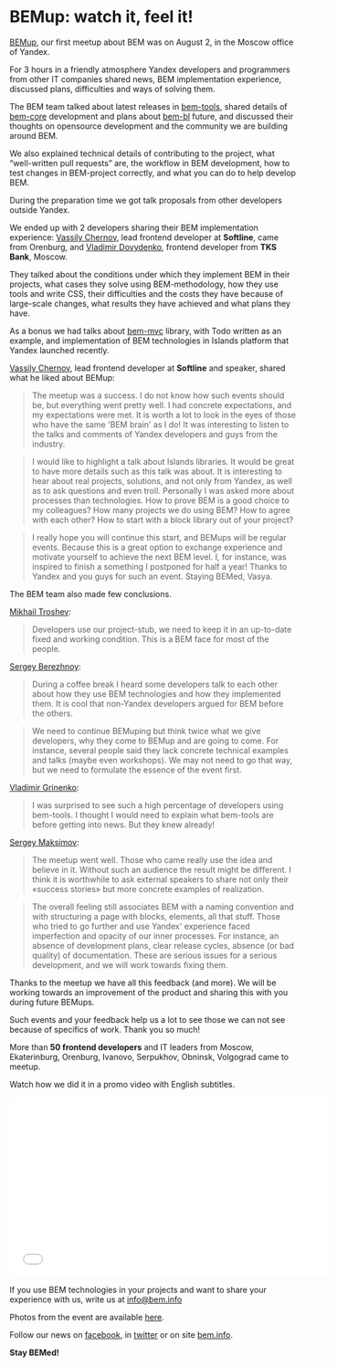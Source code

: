 # BEMup: watch it, feel it! 

[BEMup](http://bitly.com/bemup), our first meetup about BEM was on August 2, in the Moscow office of Yandex.

For 3 hours in a friendly atmosphere Yandex developers and programmers from other IT companies shared news, 
BEM implementation experience, discussed plans, difficulties and ways of solving them.

The BEM team talked about latest releases in [bem-tools](http://bit.ly/ru-bemtools), shared details of 
[bem-core](http://github.com/bem/bem-core) development and plans about [bem-bl](https://github.com/bem/bem-bl) 
future, and discussed their thoughts on opensource development and the community we are building around BEM. 

We also explained technical details of contributing to the project, what “well-written pull requests” are, 
the workflow in BEM development, how to test changes in BEM-project correctly, and what you can do to 
help develop BEM.

During the preparation time we got talk proposals from other developers outside Yandex. 

We ended up with 2 developers sharing their BEM implementation experience: 
[Vassily Chernov](https://twitter.com/bivihoba), lead frontend developer at **Softline**, came from Orenburg, 
and [Vladimir Dovydenko](https://twitter.com/dovyden), frontend developer from **TKS Bank**, Moscow. 

They talked about the conditions under which they implement BEM in their projects, what cases they solve using BEM-methodology, how they use tools and write CSS, their difficulties and the costs they have because of large-scale changes, what results they have achieved and what plans they have.

As a bonus we had talks about [bem-mvc](https://github.com/bem/bem-mvc) library, with Todo written as an 
example, and implementation of BEM technologies in Islands platform that Yandex launched recently.

[Vassily Chernov](https://twitter.com/bivihoba), lead frontend developer at **Softline** and speaker, 
shared what he liked about BEMup:

> The meetup was a success. I do not know how such events should be, but everything went pretty well.  I had concrete expectations, and my expectations were met. It is worth a lot to look in the eyes of those who have the same 'BEM brain' as I do! It was interesting to listen to the talks and comments of Yandex developers and guys from the industry. 

> I would like to highlight a talk about Islands libraries. It would be great to have more details such as this talk was about. It is interesting to hear about real projects, solutions, and not only from Yandex, as well as to ask questions and even troll. Personally I was asked more about processes than technologies. How to prove BEM is a good choice to my colleagues? How many projects we do using BEM? How to agree with each other? How to start with a block library out of your project? 

> I really hope you will continue this start, and BEMups will be regular events. Because this is a great option to exchange experience and motivate yourself to achieve the next BEM level. I, for instance, was inspired to finish a something I postponed for half a year! Thanks to Yandex and you guys for such an event. Staying BEMed, Vasya.

The BEM team also made few conclusions.

[Mikhail Troshev](http://twitter.com/ya_mishanga):

> Developers use our project-stub, we need to keep it in an up-to-date fixed and working condition. This is a BEM face 
for most of the people.

[Sergey Berezhnoy](http://twitter.com/veged):

> During a coffee break I heard some developers talk to each other about how they use BEM technologies 
and how they implemented them. It is cool that non-Yandex developers argued for BEM before the others.

> We need to continue BEMuping but think twice what we give developers, why they come to BEMup and are going 
to come. For instance, several people said they lack concrete technical examples and talks (maybe even workshops). 
We may not need to go that way, but we need to formulate the essence of the event first.

[Vladimir Grinenko](http://twitter.com/tadatuta):

> I was surprised to see such a high percentage of developers using bem-tools. I thought I would need to explain what 
bem-tools are before getting into news. But they knew already! 

[Sergey Maksimov](http://twitter.com/dosyara):

> The meetup went well. Those who came really use the idea and believe in it. Without such an audience the result might 
be different. I think it is worthwhile to ask external speakers to share not only their «success stories» but more 
concrete examples of realization.

> The overall feeling still associates BEM with a naming convention and with structuring a page with blocks, elements, 
all that stuff. Those who tried to go further and use Yandex' experience faced imperfection and opacity of our inner 
processes. For instance, an absence of development plans, clear release cycles, absence (or bad quality) of 
documentation. These are serious issues for a serious development, and we will work towards fixing them. 

Thanks to the meetup we have all this feedback (and more). We will be working towards an 
improvement of the product and sharing this with you during future BEMups. 

Such events and your feedback help us a lot to see those we can not see because of specifics of work. Thank you so much!

More than **50 frontend developers** and IT leaders from Moscow, Ekaterinburg, Orenburg, Ivanovo, Serpukhov, Obninsk, Volgograd came to meetup.

Watch how we did it in a promo video with English subtitles.

<iframe width="560" height="315" src="//www.youtube.com/embed/4jrUgqMlvP0" frameborder="0" allowfullscreen></iframe>

If you use BEM technologies in your projects and want to share your experience with us, write us at info@bem.info

Photos from the event are available [here](http://bitly.com/bemup-photo).

Follow our news on [facebook](http://bit.ly/fb-bem), in [twitter]( http://bit.ly/en-twi) or on 
site [bem.info]( http://bit.ly/en-beminfo).

**Stay BEMed!**



